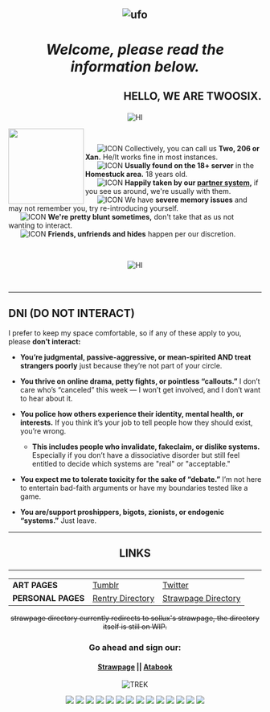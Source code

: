 *<p align=center>* ![ufo](https://file.garden/ZK4cpCacLGUL75Nl/ufobar.gif)
---

  # <p align=center>_Welcome, please read the information below._</p>

<h2>
  <p align="RIGHT">
    <b>HELLO, WE ARE TWOOSIX.</b>
  </p>
</h2>

*<p align=center>* ![HI](https://file.garden/ZK4cpCacLGUL75Nl/IMG_1398.gif)

<img src="https://file.garden/ZK4cpCacLGUL75Nl/robotdance.gif" width="150" align="left">
&nbsp;&nbsp;&nbsp;&nbsp;

&nbsp;&nbsp;&nbsp;&nbsp;&nbsp; ![ICON](https://file.garden/ZK4cpCacLGUL75Nl/Meat) Collectively, you can call us <b>Two, 206 or Xan.</b> He/It works fine in most instances.<br>
&nbsp;&nbsp;&nbsp;&nbsp;&nbsp; ![ICON](https://file.garden/ZK4cpCacLGUL75Nl/Meat) **Usually found on the 18+ server** in the **Homestuck area.** 18 years old.<br>
&nbsp;&nbsp;&nbsp;&nbsp;&nbsp; ![ICON](https://file.garden/ZK4cpCacLGUL75Nl/Meat)  **Happily taken by our [partner system](https://github.com/dirkuu),** if you see us around, we're usually with them.<br>
&nbsp;&nbsp;&nbsp;&nbsp;&nbsp; ![ICON](https://file.garden/ZK4cpCacLGUL75Nl/Meat) We have **severe memory issues** and may not remember you, try re-introducing yourself.<br>
&nbsp;&nbsp;&nbsp;&nbsp;&nbsp; ![ICON](https://file.garden/ZK4cpCacLGUL75Nl/Meat) **We're pretty blunt sometimes,** don't take that as us not wanting to interact.<br>
&nbsp;&nbsp;&nbsp;&nbsp;&nbsp; ![ICON](https://file.garden/ZK4cpCacLGUL75Nl/Meat) **Friends, unfriends and hides** happen per our discretion.<br>

&nbsp;&nbsp;&nbsp;&nbsp;
<br clear="all">

*<p align=center>* ![HI](https://file.garden/ZK4cpCacLGUL75Nl/IMG_1398.gif)

<br clear="all">

---

**DNI (DO NOT INTERACT)**
-------------------------------------------------------------------------------
I prefer to keep my space comfortable, so if any of these apply to you, please **don’t interact:**  

 - **You’re judgmental, passive-aggressive, or mean-spirited AND treat strangers poorly** just because they’re not part of your circle. 
  
- **You thrive on online drama, petty fights, or pointless “callouts.”** I don’t care who’s “canceled” this week — I won’t get involved, and I don’t want to hear about it.  

- **You police how others experience their identity, mental health, or interests.** If you think it’s your job to tell people how they should exist, you’re wrong.
  - **This includes people who invalidate, fakeclaim, or dislike systems.** Especially if you don’t have a dissociative disorder but still feel entitled to decide which systems are "real" or "acceptable."   

- **You expect me to tolerate toxicity for the sake of “debate.”** I’m not here to entertain bad-faith arguments or have my boundaries tested like a game.  

- **You are/support proshippers, bigots, zionists, or endogenic “systems.”** Just leave.

---
## <p align=center> LINKS </p>
---
<table align="center">
  <tr>
    <td><b>ART PAGES</b></td>
    <td><a href="https://tumblr.com/gatixan">Tumblr</a></td>
    <td><a href="https://twitter.com/gatixan">Twitter</a></td>
  </tr>
  <tr>
    <td><b>PERSONAL PAGES</b></td>
    <td><a href="https://rentry.co/twoosix">Rentry Directory</a></td>
    <td><a href="https://https://gatixan.straw.page">Strawpage Directory</a></td>
  </tr>
</table>

<p align=center><s>strawpage directory currently redirects to sollux's strawpage, the directory itself is still on WIP.</s></p>

### <p align=center> Go ahead and sign our: </p>
#### <p align=center> [Strawpage](https://gatixan.straw.page) || [Atabook](https://gatixan.atabook.org)

*<p align=center>* ![TREK](https://file.garden/ZK4cpCacLGUL75Nl/trek.gif) </p>

*<p align=center>*![](https://file.garden/ZK4cpCacLGUL75Nl/z35.gif)
![](https://file.garden/ZK4cpCacLGUL75Nl/y39.gif)
![](https://file.garden/ZK4cpCacLGUL75Nl/x23.gif)
![](https://file.garden/ZK4cpCacLGUL75Nl/v1.gif)
![](https://file.garden/ZK4cpCacLGUL75Nl/l15.gif)
![](https://file.garden/ZK4cpCacLGUL75Nl/k27.gif)
![](https://file.garden/ZK4cpCacLGUL75Nl/a60.gif)
![](https://file.garden/ZK4cpCacLGUL75Nl/a45.jpg)
![](https://file.garden/ZK4cpCacLGUL75Nl/a83.gif)
![](https://file.garden/ZK4cpCacLGUL75Nl/a1.gif)
![](https://file.garden/ZK4cpCacLGUL75Nl/b45.gif)
![](https://file.garden/ZK4cpCacLGUL75Nl/d66.png)
![](https://file.garden/ZK4cpCacLGUL75Nl/Hal9000)
![](https://file.garden/ZK4cpCacLGUL75Nl/sourceofprogress.png)</p>

